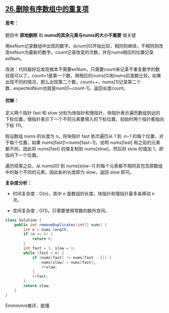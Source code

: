 ## [26.删除有序数组中的重复项](https://github.com/NNN-HY/LeetCode/issues/7)

#### 思考：

题目中 **原地删除** 和 **nums的其余元素与nums的大小不重要** 很关键

用exNum记录数组中出现的数字。从num[0]开始比较，相同则继续，不相同则改变exNum为最新的数字。count记录改变的次数，并在nums相应的位置记录exNum。

改进：代码敲好后发现根本不需要exNum，只需要count来记录不重复数字的数目就可以了。count=1是第一个数，用相应的nums[0]和nums后面数比较，如果出现不同的情况，那么出现第二个数，count++，nums[1]记录第二个数...expectedNum也就是num[0~count-1]，返回长度count。







#### 优解：

定义两个指针 fast 和 slow 分别为快指针和慢指针，快指针表示遍历数组到达的下标位置，慢指针表示下一个不同元素要填入的下标位置，初始时两个指针都指向下标 111。

假设数组 nums 的长度为 n。将快指针 fast 依次遍历从 1 到 ·n−1 的每个位置，对于每个位置，如果 nums[fast]!=nums[fast−1]，说明 nums[fast] 和之前的元素都不同，因此将 nums[fast] 的值复制到 nums[slow]，然后将 slow 的值加 1，即指向下一个位置。

遍历结束之后，从 nums[0] 到 nums[slow−1] 的每个元素都不相同且包含原数组中的每个不同的元素，因此新的长度即为 slow，返回 slow 即可。

 **复杂度分析：**

- 时间复杂度：O(n)，其中 n 是数组的长度。快指针和慢指针最多各移动 n 次。

- 空间复杂度：O(1)。只需要使用常数的额外空间。


```java
class Solution {
    public int removeDuplicates(int[] nums) {
        int n = nums.length;
        if (n == 0) {
            return 0;
        }
        int fast = 1, slow = 1;
        while (fast < n) {
            if (nums[fast] != nums[fast - 1]) {
                nums[slow] = nums[fast];
                ++slow;
            }
            ++fast;
        }
        return slow;
    }
}
```

Emmmmm难评，能懂
